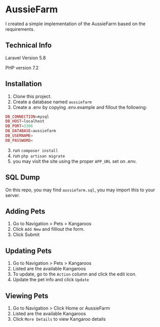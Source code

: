 # AussieFarm
I created a simple implementation of the AussieFarm based on the requirements.

## Technical Info
Laravel Version 5.8

PHP version 7.2

## Installation

1. Clone this project.
2. Create a database named `aussiefarm`
3. Create a  .env by copying .env.example and fillout the following:

```php
DB_CONNECTION=mysql
DB_HOST=localhost
DB_PORT=3306
DB_DATABASE=aussiefarm
DB_USERNAME=
DB_PASSWORD=
```

3. run `composer install`
4. run `php artisan migrate`
5. you may visit the site using the proper `APP_URL` set on .env.

## SQL Dump 
On this repo, you may find `aussiefarm.sql`, you may import this to your server.

## Adding Pets
1. Go to Navigation > Pets > Kangaroos 
2. Click `Add New` and filllout the form.
3. Click Submit

## Updating Pets
1. Go to Navigation > Pets > Kangaroos
2. Listed are the available Kangaroos
3. To update, go to the `Action` column and click the edit icon.
4. Update the pet info and click `Update`

## Viewing Pets
1. Go to Navigation > Click Home or AussieFarm
2. Listed are the available Kangaroos
4. Click `More Details` to view Kangaroo details
